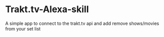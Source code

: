 # Trakt.tv-Alexa-skill
A simple app to connect to the trakt.tv api and add remove shows/movies from your set list
